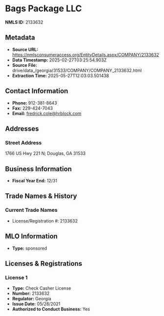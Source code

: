 # Bags Package LLC

**NMLS ID:** 2133632

## Metadata
- **Source URL:** https://nmlsconsumeraccess.org/EntityDetails.aspx/COMPANY/2133632
- **Data Timestamp:** 2025-02-27T03:25:54.903Z
- **Source File:** drive/data_/georgia/31533/COMPANY/COMPANY_2133632.html
- **Extraction Time:** 2025-05-27T12:03:03.501438

## Contact Information
- **Phone:** 912-381-8643
- **Fax:** 229-424-7043
- **Email:** fredrick.cole@hrblock.com

## Addresses
### Street Address
1766 US Hwy 221 N; Douglas, GA 31533

## Business Information
- **Fiscal Year End:** 12/31

## Trade Names & History
### Current Trade Names
- License/Registration #: 2133632

## MLO Information
- **Type:** sponsored

## Licenses & Registrations

### License 1
- **Type:** Check Casher License
- **Number:** 2133632
- **Regulator:** Georgia
- **Issue Date:** 05/28/2021
- **Authorized to Conduct Business:** Yes

